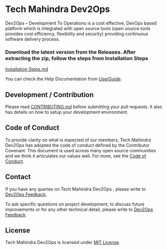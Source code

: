 # Tech Mahindra Dev2Ops

Dev2Ops – Development To Operations is a cost effective, DevOps based platform which is integrated with open source tools (open source tools provides cost efficiency, flexibility and security) providing continuous software delivery process.

### Download the latest version from the Releases. After extracting the zip, follow the steps from Installation Steps
[Installation Steps.md](https://github.com/Dev2Ops-TechMahindra/Dev2Ops/blob/master/Installation%20steps.md)

You can check the Help Documentation from [UserGuide](https://github.com/Dev2Ops-TechMahindra/Dev2Ops/blob/master/Dev2Ops_User_Guide.doc).
## Development / Contribution

Please read [CONTRIBUTING.md](https://github.com/Dev2Ops-TechMahindra/Dev2Ops/blob/master/Contributing.md) before submitting your pull requests. It also has details on how to setup your development environment.
## Code of Conduct

To provide clarity on what is expected of our members, Tech Mahindra Dev2Ops has adopted the code of conduct defined by the Contributor Covenant. This document is used across many open source communities and we think it articulates our values well. For more, see the [Code of Conduct](https://github.com/Dev2Ops-TechMahindra/Dev2Ops/blob/master/Code%20of%20conduct.md).
## Contact

If you have any queries on Tech Mahindra Dev2Ops , please write to [Dev2Ops Feedback](https://github.com/Dev2Ops-TechMahindra/Dev2Ops/blob/master/Feedback.md).

To ask specific questions on project development, to discuss future improvements or for any other technical detail, please write to [Dev2Ops Feedback](https://github.com/Dev2Ops-TechMahindra/Dev2Ops/blob/master/Feedback.md).

## License

Tech Mahindra Dev2Ops is licensed under [MIT License](https://github.com/Dev2Ops-TechMahindra/Dev2Ops/blob/master/LICENSE).
